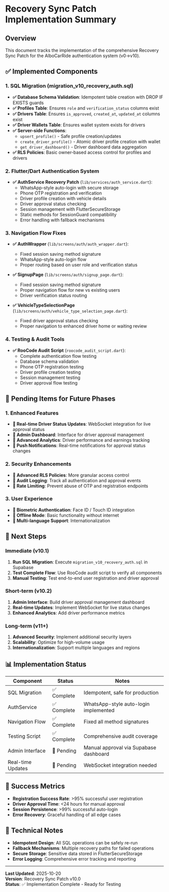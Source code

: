 # Recovery Sync Patch Implementation Summary

## Overview
This document tracks the implementation of the comprehensive Recovery Sync Patch for the AlboCarRide authentication system (v0→v10).

## ✅ Implemented Components

### 1. SQL Migration (migration_v10_recovery_auth.sql)
- **✅ Database Schema Validation**: Idempotent table creation with DROP IF EXISTS guards
- **✅ Profiles Table**: Ensures `role` and `verification_status` columns exist
- **✅ Drivers Table**: Ensures `is_approved`, `created_at`, `updated_at` columns exist
- **✅ Driver Wallets Table**: Ensures wallet system exists for drivers
- **✅ Server-side Functions**: 
  - `upsert_profile()` - Safe profile creation/updates
  - `create_driver_profile()` - Atomic driver profile creation with wallet
  - `get_driver_dashboard()` - Driver dashboard data aggregation
- **✅ RLS Policies**: Basic owner-based access control for profiles and drivers

### 2. Flutter/Dart Authentication System
- **✅ AuthService Recovery Patch** (`lib/services/auth_service.dart`):
  - WhatsApp-style auto-login with secure storage
  - Phone OTP registration and verification
  - Driver profile creation with vehicle details
  - Driver approval status checking
  - Session management with FlutterSecureStorage
  - Static methods for SessionGuard compatibility
  - Error handling with fallback mechanisms

### 3. Navigation Flow Fixes
- **✅ AuthWrapper** (`lib/screens/auth/auth_wrapper.dart`):
  - Fixed session saving method signature
  - WhatsApp-style auto-login flow
  - Proper routing based on user role and verification status

- **✅ SignupPage** (`lib/screens/auth/signup_page.dart`):
  - Fixed session saving method signature
  - Proper navigation flow for new vs existing users
  - Driver verification status routing

- **✅ VehicleTypeSelectionPage** (`lib/screens/auth/vehicle_type_selection_page.dart`):
  - Fixed driver approval status checking
  - Proper navigation to enhanced driver home or waiting review

### 4. Testing & Audit Tools
- **✅ RooCode Audit Script** (`roocode_audit_script.dart`):
  - Complete authentication flow testing
  - Database schema validation
  - Phone OTP registration testing
  - Driver profile creation testing
  - Session management testing
  - Driver approval flow testing

## 🔄 Pending Items for Future Phases

### 1. Enhanced Features
- **🔄 Real-time Driver Status Updates**: WebSocket integration for live approval status
- **🔄 Admin Dashboard**: Interface for driver approval management
- **🔄 Advanced Analytics**: Driver performance and earnings tracking
- **🔄 Push Notifications**: Real-time notifications for approval status changes

### 2. Security Enhancements
- **🔄 Advanced RLS Policies**: More granular access control
- **🔄 Audit Logging**: Track all authentication and approval events
- **🔄 Rate Limiting**: Prevent abuse of OTP and registration endpoints

### 3. User Experience
- **🔄 Biometric Authentication**: Face ID / Touch ID integration
- **🔄 Offline Mode**: Basic functionality without internet
- **🔄 Multi-language Support**: Internationalization

## 🚀 Next Steps

### Immediate (v10.1)
1. **Run SQL Migration**: Execute `migration_v10_recovery_auth.sql` in Supabase
2. **Test Complete Flow**: Use RooCode audit script to verify all components
3. **Manual Testing**: Test end-to-end user registration and driver approval

### Short-term (v10.2)
1. **Admin Interface**: Build driver approval management dashboard
2. **Real-time Updates**: Implement WebSocket for live status changes
3. **Enhanced Analytics**: Add driver performance metrics

### Long-term (v11+)
1. **Advanced Security**: Implement additional security layers
2. **Scalability**: Optimize for high-volume usage
3. **Internationalization**: Support multiple languages and regions

## 📊 Implementation Status

| Component | Status | Notes |
|-----------|--------|-------|
| SQL Migration | ✅ Complete | Idempotent, safe for production |
| AuthService | ✅ Complete | WhatsApp-style auto-login implemented |
| Navigation Flow | ✅ Complete | Fixed all method signatures |
| Testing Script | ✅ Complete | Comprehensive audit coverage |
| Admin Interface | 🔄 Pending | Manual approval via Supabase dashboard |
| Real-time Updates | 🔄 Pending | WebSocket integration needed |

## 🎯 Success Metrics

- **Registration Success Rate**: >95% successful user registration
- **Driver Approval Time**: <24 hours for manual approval
- **Session Persistence**: >99% successful auto-login
- **Error Recovery**: Graceful handling of all edge cases

## 🔧 Technical Notes

- **Idempotent Design**: All SQL operations can be safely re-run
- **Fallback Mechanisms**: Multiple recovery paths for failed operations
- **Secure Storage**: Sensitive data stored in FlutterSecureStorage
- **Error Logging**: Comprehensive error tracking and reporting

---

**Last Updated**: 2025-10-20  
**Version**: Recovery Sync Patch v10.0  
**Status**: ✅ Implementation Complete - Ready for Testing